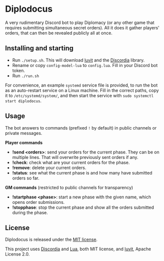 # Diplodocus

A very rudimentary Discord bot to play Diplomacy (or any other game that requires submitting simultaneous secret orders). All it does it gather players' orders, that can then be revealed publicly all at once.

## Installing and starting

- Run `./setup.sh`. This will download [luvit](https://luvit.io/) and the [Discordia](https://github.com/SinisterRectus/Discordia) library.
- Rename or copy `config-model-lua` to `config.lua`. Fill in your Discord bot token.
- Run `./run.sh`

For convenience, an example `systemd` service file is provided, to run the bot as an auto-restart service on a Linux machine. Fill in the correct paths, copy it to `/etc/systemd/system/`, and then start the service with `sudo systemctl start diplodocus`.

## Usage

The bot answers to commands (prefixed `!` by default) in public channels or private messages.

__Player commands__

- **!send \<orders\>**: send your orders for the current phase. They can be on multiple lines. That will overwrite previously sent orders if any.
- **!check**: check what are your current orders for the phase.
- **!remove**: delete your current orders.
- **!status**: see what the current phase is and how many have submitted orders so far.

__GM commands__ (restricted to public channels for transparency)

- **!startphase \<phase\>**: start a new phase with the given name, which opens order submissions.
- **!stopphase**: stop the current phase and show all the orders submitted during the phase.

## License

Diplodocus is released under the [MIT license](LICENSE).

This project uses [Discordia](https://github.com/SinisterRectus/Discordia) and [Lua](https://lua.org/), both MIT license, and [luvit](https://luvit.io/), Apache License 2.0.
